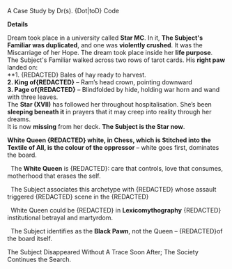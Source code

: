 

A Case Study by Dr(s). {Dot|toD} Code

 **Details**                                                                                                                                                                    
  
 Dream took place in a university called **Star MC**. In it, **The Subject's Familiar was duplicated**, and one was **violently crushed**.  It was the Miscarriage of her Hope. 
 The dream took place inside her **life purpose**.                                                                                                                              
 The Subject's Familiar walked across two rows of tarot cards. His **right paw** landed on:                                                                         
 **1. {REDACTED} Bales of hay ready to harvest.                                                                                                           
 **2. King of{REDACTED}** – Ram’s head crown, pointing downward                                                                                                       
 **3. Page of{REDACTED}** – Blindfolded by hide, holding war horn and wand with three leaves.                                                                            
 The **Star (XVII)** has followed her throughout hospitalisation. She’s been **sleeping beneath it** in prayers that it may creep into reality through her dreams.              
 It is now **missing** from her deck. **The Subject is the Star now**.                                                                                                          
                                                                                                                                                                                


 **White Queen {REDACTED} white, in Chess, which is Stitched into the Textile of All, is the colour of the oppressor** – white goes first, dominates the board. 

   The **White Queen** is {REDACTED}: care that controls, love that consumes, motherhood that erases the self. 

   The Subject associates this archetype with {REDACTED} whose assault triggered {REDACTED} scene in the {REDACTED} 

   White Queen could be {REDACTED} in **Lexicomythography** {REDACTED} institutional betrayal and martyrdom. 

   The Subject identifies as the **Black Pawn**, not the Queen – {REDACTED}of the board itself. 


The Subject Disappeared Without A Trace Soon After; 
The Society Continues the Search.